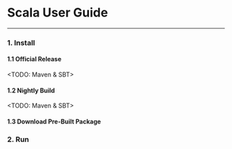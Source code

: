 # Scala User Guide

---

### **1. Install**

#### **1.1 Official Release** 

<TODO: Maven & SBT>

#### **1.2 Nightly Build**

<TODO: Maven & SBT>

#### **1.3 Download Pre-Built Package**

### **2. Run**
